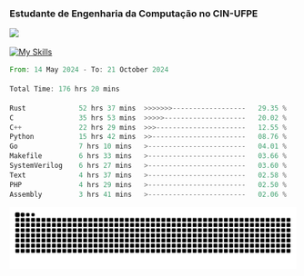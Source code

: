 
### Estudante de Engenharia da Computação no CIN-UFPE
<div>
      <!--<img width=400 src="https://github-readme-stats.vercel.app/api?username=Zed201&show_icons=true&theme=tokyonight" /-->
      <img width=400 src='https://leetcode.card.workers.dev/Zed201?theme=nord&font=baloo&extension=null' />
</div>


[![My Skills](https://skillicons.dev/icons?i=c,cpp,rust,py,java,neovim&theme=dark)](https://skillicons.dev)

<!--START_SECTION:waka-->

```rust
From: 14 May 2024 - To: 21 October 2024

Total Time: 176 hrs 20 mins

Rust             52 hrs 37 mins  >>>>>>>------------------   29.35 %
C                35 hrs 53 mins  >>>>>--------------------   20.02 %
C++              22 hrs 29 mins  >>>----------------------   12.55 %
Python           15 hrs 42 mins  >>-----------------------   08.76 %
Go               7 hrs 10 mins   >------------------------   04.01 %
Makefile         6 hrs 33 mins   >------------------------   03.66 %
SystemVerilog    6 hrs 27 mins   >------------------------   03.60 %
Text             4 hrs 37 mins   >------------------------   02.58 %
PHP              4 hrs 29 mins   >------------------------   02.50 %
Assembly         3 hrs 41 mins   >------------------------   02.06 %
```

<!--END_SECTION:waka-->

<picture>
  <source media="(prefers-color-scheme: dark)" srcset="https://github.com/Zed201/Zed201/blob/output/github-contribution-grid-snake-dark.svg" />
  <img alt="github-snake" src="https://github.com/Zed201/Zed201/blob/output/github-contribution-grid-snake-dark.svg" />
</picture>
